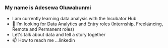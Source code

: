 ### My name is Adesewa Oluwabunmi
- I am currently learning data analysis with the Incubator Hub
- 💞️ I’m looking for Data Analytics and Entry roles (Internship, Freela\ncing, Remote and Permanent roles)
- Let's talk about data and tell a story together
- 📫 How to reach me ...linkedin 
  

<!---
Bunmisewa/Bunmisewa is a ✨ special ✨ repository because its `README.md` (this file) appears on your GitHub profile.
You can click the Preview link to take a look at your changes.
--->
